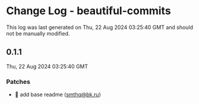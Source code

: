 # Change Log - beautiful-commits

This log was last generated on Thu, 22 Aug 2024 03:25:40 GMT and should not be manually modified.

<!-- Start content -->

## 0.1.1

Thu, 22 Aug 2024 03:25:40 GMT

### Patches

- 🎉 add base readme (smthq@bk.ru)
